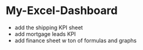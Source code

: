 # My-Excel-Dashboard

- add the shipping KPI sheet
- add mortgage leads KPI
- add finance sheet w ton of formulas and graphs
